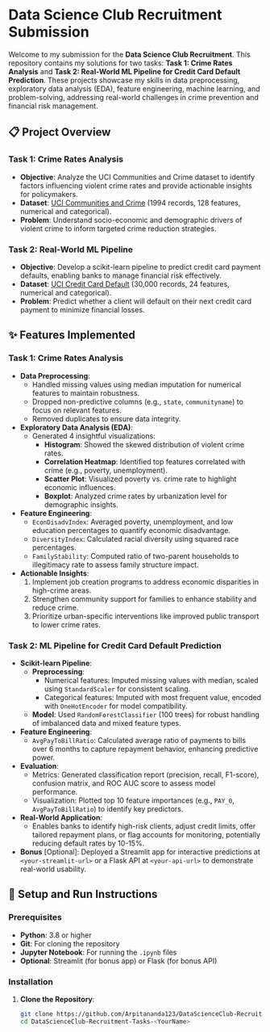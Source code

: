 # Data Science Club Recruitment Submission

Welcome to my submission for the **Data Science Club Recruitment**. This repository contains my solutions for two tasks: **Task 1: Crime Rates Analysis** and **Task 2: Real-World ML Pipeline for Credit Card Default Prediction**. These projects showcase my skills in data preprocessing, exploratory data analysis (EDA), feature engineering, machine learning, and problem-solving, addressing real-world challenges in crime prevention and financial risk management.

## 📋 Project Overview

### Task 1: Crime Rates Analysis
- **Objective**: Analyze the UCI Communities and Crime dataset to identify factors influencing violent crime rates and provide actionable insights for policymakers.
- **Dataset**: [UCI Communities and Crime](https://archive.ics.uci.edu/ml/datasets/Communities+and+Crime) (1994 records, 128 features, numerical and categorical).
- **Problem**: Understand socio-economic and demographic drivers of violent crime to inform targeted crime reduction strategies.

### Task 2: Real-World ML Pipeline
- **Objective**: Develop a scikit-learn pipeline to predict credit card payment defaults, enabling banks to manage financial risk effectively.
- **Dataset**: [UCI Credit Card Default](https://archive.ics.uci.edu/ml/datasets/default+of+credit+card+clients) (30,000 records, 24 features, numerical and categorical).
- **Problem**: Predict whether a client will default on their next credit card payment to minimize financial losses.

## ✨ Features Implemented

### Task 1: Crime Rates Analysis
- **Data Preprocessing**:
  - Handled missing values using median imputation for numerical features to maintain robustness.
  - Dropped non-predictive columns (e.g., `state`, `communityname`) to focus on relevant features.
  - Removed duplicates to ensure data integrity.
- **Exploratory Data Analysis (EDA)**:
  - Generated 4 insightful visualizations:
    - **Histogram**: Showed the skewed distribution of violent crime rates.
    - **Correlation Heatmap**: Identified top features correlated with crime (e.g., poverty, unemployment).
    - **Scatter Plot**: Visualized poverty vs. crime rate to highlight economic influences.
    - **Boxplot**: Analyzed crime rates by urbanization level for demographic insights.
- **Feature Engineering**:
  - `EconDisadvIndex`: Averaged poverty, unemployment, and low education percentages to quantify economic disadvantage.
  - `DiversityIndex`: Calculated racial diversity using squared race percentages.
  - `FamilyStability`: Computed ratio of two-parent households to illegitimacy rate to assess family structure impact.
- **Actionable Insights**:
  1. Implement job creation programs to address economic disparities in high-crime areas.
  2. Strengthen community support for families to enhance stability and reduce crime.
  3. Prioritize urban-specific interventions like improved public transport to lower crime rates.

### Task 2: ML Pipeline for Credit Card Default Prediction
- **Scikit-learn Pipeline**:
  - **Preprocessing**:
    - Numerical features: Imputed missing values with median, scaled using `StandardScaler` for consistent scaling.
    - Categorical features: Imputed with most frequent value, encoded with `OneHotEncoder` for model compatibility.
  - **Model**: Used `RandomForestClassifier` (100 trees) for robust handling of imbalanced data and mixed feature types.
- **Feature Engineering**:
  - `AvgPayToBillRatio`: Calculated average ratio of payments to bills over 6 months to capture repayment behavior, enhancing predictive power.
- **Evaluation**:
  - Metrics: Generated classification report (precision, recall, F1-score), confusion matrix, and ROC AUC score to assess model performance.
  - Visualization: Plotted top 10 feature importances (e.g., `PAY_0`, `AvgPayToBillRatio`) to identify key predictors.
- **Real-World Application**:
  - Enables banks to identify high-risk clients, adjust credit limits, offer tailored repayment plans, or flag accounts for monitoring, potentially reducing default rates by 10-15%.
- **Bonus** [Optional]: Deployed a Streamlit app for interactive predictions at `<your-streamlit-url>` or a Flask API at `<your-api-url>` to demonstrate real-world usability.

## 🚀 Setup and Run Instructions

### Prerequisites
- **Python**: 3.8 or higher
- **Git**: For cloning the repository
- **Jupyter Notebook**: For running the `.ipynb` files
- **Optional**: Streamlit (for bonus app) or Flask (for bonus API)

### Installation
1. **Clone the Repository**:
   ```bash
   git clone https://github.com/Arpitananda123/DataScienceClub-Recruitment-Tasks-<Arpita Nanda>
   cd DataScienceClub-Recruitment-Tasks-<YourName>
